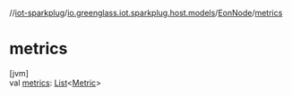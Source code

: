 //[iot-sparkplug](../../../index.md)/[io.greenglass.iot.sparkplug.host.models](../index.md)/[EonNode](index.md)/[metrics](metrics.md)

# metrics

[jvm]\
val [metrics](metrics.md): [List](https://kotlinlang.org/api/latest/jvm/stdlib/kotlin.collections/-list/index.html)&lt;[Metric](../-metric/index.md)&gt;
